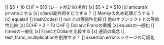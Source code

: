 [] $5 + 10 CHF = $10 (レートが2:1の場合)
[x] $5 * 2 = $10
[x] amountをprivateにする
[x] ollarの副作用をどうする？
[] Moneyの丸め処理どうする？
[x] equals()
[] hashCode()
[] null との等価性比較
[] 他のオブジェクトとの等価性比較
[x] 5CHF * 2 = 10 CHF
[] DollarとFrancの重複
[x] equalsの一般化
[] timesの一般化
[x] FrancとDollarを比較する
[x] 通貨の概念
[] test_franc_multiplicationを削除する？
[] assertion errorメッセージの可読化
